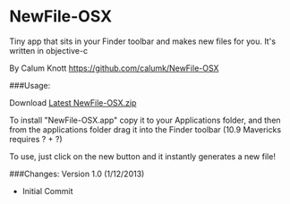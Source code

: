NewFile-OSX
===========

Tiny app that sits in your Finder toolbar and makes new files for you.
It's written in objective-c

By Calum Knott
https://github.com/calumk/NewFile-OSX

###Usage:

Download [Latest NewFile-OSX.zip](https://github.com/calumk/NewFile-OSX/releases/latest)

To install "NewFile-OSX.app" copy it to your Applications folder, and then from the applications folder drag it into the Finder toolbar (10.9 Mavericks requires ? + ?) 

To use, just click on the new button and it instantly generates a new file!

###Changes:
Version 1.0 (1/12/2013)
  * Initial Commit
